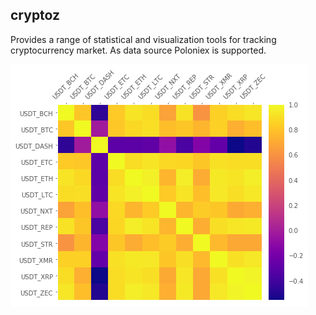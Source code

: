 ## cryptoz

Provides a range of statistical and visualization tools for tracking cryptocurrency market. As data source Poloniex is supported.

![corr-matrix](corr-matrix.png)
